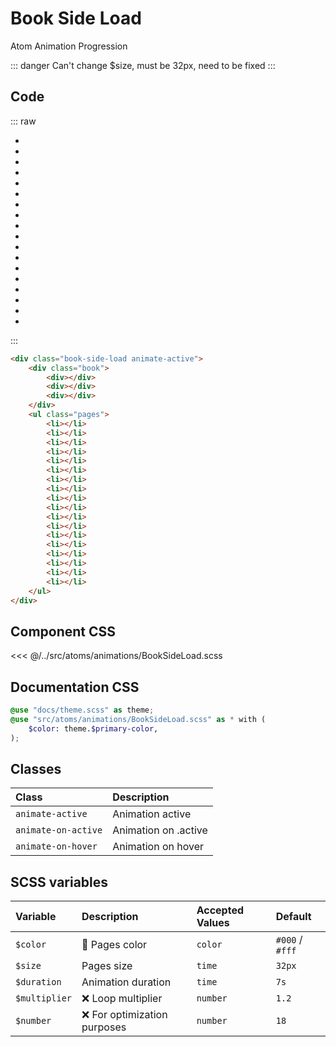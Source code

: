 # Book Side Load
<Badge type="tip">Atom</Badge> <Badge type="info">Animation</Badge> <Badge type="info">Progression</Badge>

::: danger
Can't change $size, must be 32px, need to be fixed
:::

## Code

::: raw
<div class="dev-section">
    <div class="book-side-load animate-active">
        <div class="book">
            <div></div>
            <div></div>
            <div></div>
        </div>
        <ul class="pages">
            <li></li>
            <li></li>
            <li></li>
            <li></li>
            <li></li>
            <li></li>
            <li></li>
            <li></li>
            <li></li>
            <li></li>
            <li></li>
            <li></li>
            <li></li>
            <li></li>
            <li></li>
            <li></li>
            <li></li>
            <li></li>
        </ul>
    </div>
</div>
:::

```html
<div class="book-side-load animate-active">
    <div class="book">
        <div></div>
        <div></div>
        <div></div>
    </div>
    <ul class="pages">
        <li></li>
        <li></li>
        <li></li>
        <li></li>
        <li></li>
        <li></li>
        <li></li>
        <li></li>
        <li></li>
        <li></li>
        <li></li>
        <li></li>
        <li></li>
        <li></li>
        <li></li>
        <li></li>
        <li></li>
        <li></li>
    </ul>
</div>
```

## Component CSS

<<< @/../src/atoms/animations/BookSideLoad.scss

## Documentation CSS

```scss
@use "docs/theme.scss" as theme;
@use "src/atoms/animations/BookSideLoad.scss" as * with (
    $color: theme.$primary-color,
);
```

## Classes

| Class               | Description          |
|:--------------------|:---------------------|
| `animate-active`    | Animation active     |
| `animate-on-active` | Animation on .active |
| `animate-on-hover`  | Animation on hover   | 

## SCSS variables

| Variable       | Description                                | Accepted Values | Default         |
|:---------------|:-------------------------------------------|:----------------|:----------------|
| `$color`       | :first_quarter_moon_with_face: Pages color | `color`         | `#000` / `#fff` |
| `$size`        | Pages size                                 | `time`          | `32px`          |
| `$duration`    | Animation duration                         | `time`          | `7s`            |
| `$multiplier`  | :x: Loop multiplier                        | `number`        | `1.2`           |
| `$number`      | :x: For optimization purposes              | `number`        | `18`            |

<style lang="scss">
@use "docs/theme.scss" as theme;
@use "src/atoms/animations/BookSideLoad.scss" as * with (
    $color: theme.$primary-color,
);
</style>